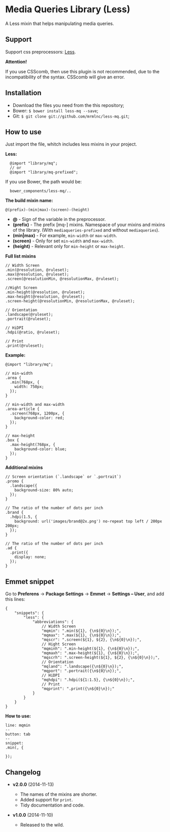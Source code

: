 Media Queries Library (Less)
==============

A Less mixin that helps manipulating media queries.

Support
--------------

Support css preprocessors: [Less](http://lesscss.org/).

**Attention!**

If you use CSScomb, then use this plugin is not recommended, due to the incompatibility of the syntax. CSScomb will give an error.

Installation
--------------

 * Download the files you need from the this repository;
 * Bower: `$ bower install less-mq --save`;
 * Git: `$ git clone git://github.com/mrmlnc/less-mq.git`;

How to use
--------------

Just import the file, whitch includes less mixins in your project.

**Less:**

````Less
  @import "library/mq";
  // or
  @import "library/mq-prefixed";
````

If you use Bower, the path would be:
````
  bower_components/less-mq/..
````

**The build mixin name:**

`@(prefix)-(min|max)-(screen)-(height)`

  - **@** - Sign of the variable in the preprocessor.
  - **(prefix)** - The prefix [mq-] mixins. Namespace of your mixins and mixins of the library. (With `mediaqueries-prefixed` and without `mediaqueries`).
  - **(min|max)** - For example, `min-width` or `max-width`.
  - **(screen)** - Only for set `min-width` and `max-width`.
  - **(height)** - Relevant only for `min-height` or `max-height`.

**Full list mixins**

````Less
// Width Screen
.min(@resolution, @ruleset);
.max(@resolution, @ruleset);
.screen(@resolutionMin, @resolutionMax, @ruleset);

//Hight Screen
.min-height(@resolution, @ruleset);
.max-height(@resolution, @ruleset);
.screen-height(@resolutionMin, @resolutionMax, @ruleset);

// Orientation
.landscape(@ruleset);
.portrait(@ruleset);

// HiDPI
.hdpi(@ratio, @ruleset);

// Print
.print(@ruleset);
````

**Example:**

````Less
@import "library/mq";

// min-width
.area {
  .min(768px, {
    width: 750px;
  });
}

// min-width and max-width
.area-article {
  .screen(768px, 1200px, {
    background-color: red;
  });
}

// max-height
.box {
  .max-height(768px, {
    background-color: blue;
  });
}
````

**Additional mixins**

````Less
// Screen orientation (`.landscape` or `.portrait`)
.promo {
  .landscape({
    background-size: 80% auto;
  });
}

// The ratio of the number of dots per inch
.brand {
  .hdpi(1.5, {
    background: url('images/brand@2x.png') no-repeat top left / 200px 200px;
  });
}

// The ratio of the number of dots per inch
.ad {
  .print({
    display: none;
  });
}
````

Emmet snippet
--------------

Go to **Preferens** → **Package Settings** → **Emmet** → **Settings – User**, and add this lines:

````
{
	"snippets": {
		"less": {
			"abbreviations": {
				// Width Screen
				"mqmin": ".min(${1}, {\n${0}\n});",
				"mqmax": ".max(${1}, {\n${0}\n});",
				"mqscr": ".screen(${1}, ${2}, {\n${0}\n});",
				// Hight Screen
				"mqminh": ".min-height(${1}, {\n${0}\n});",
				"mqmaxh": ".max-height(${1}, {\n${0}\n});",
				"mqscrh": ".screen-height(${1}, ${2}, {\n${0}\n});",
				// Orientation
				"mqland": ".landscape({\n${0}\n});",
				"mqport": ".portrait({\n${0}\n});",
				// HiDPI
				"mqhdpi": ".hdpi(${1:1.5}, {\n${0}\n});",
				// Print
				"mqprint": ".print({\n${0}\n});"
			}
		}
	}
}
````

**How to use:**

````
line: mqmin
--
button: tab
--
snippet:
.min(, {

});
````

Changelog
--------------

* **v2.0.0** (2014-11-13)
  - The names of the mixins are shorter.
  - Added support for `print`.
  - Tidy documentation and code.

* **v1.0.0** (2014-11-10)
  - Released to the wild.
